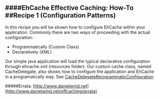 ####EhCache Effective Caching: How-To
##Recipe 1 (Configuration Patterns)
---
In this recipe you will be shown how to configure EhCache within your application. Commonly there are two ways of proceeding with the actual configuration:

- Programmatically (Custom Class)
- Declaratively (XML)

Our simple java application will load the typical declarative configuration through ehcache.xml (resources folder). Our custom cache class, named CacheDelegate, also shows how to configure the application and EhCache in a programatically way. See [CacheDelegate#programmaticConfiguration](https://github.com/danielwind/EhCache-Effective-Caching/tree/master/Recipe%201/src/main/java/net/danielwind/effcaching/recipe1/cache/CacheDelegate/#L9)

#####Errata: [http://www.danielwind.net](http://www.danielwind.net/effcaching/errata)



